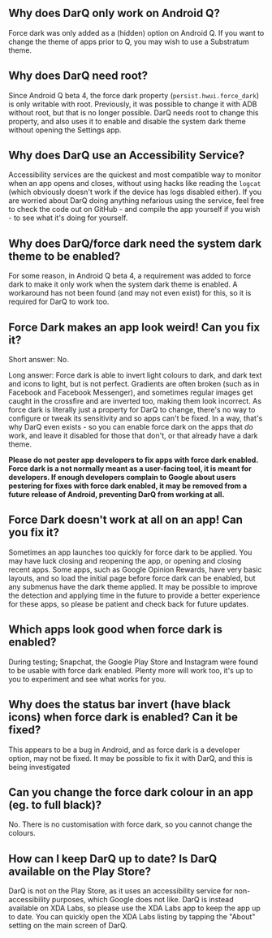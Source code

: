 ## Why does DarQ only work on Android Q?
Force dark was only added as a (hidden) option on Android Q. If you want to change the theme of apps prior to Q, you may wish to use a Substratum theme.

## Why does DarQ need root?
Since Android Q beta 4, the force dark property (`persist.hwui.force_dark`) is only writable with root. Previously, it was possible to change it with ADB without root, but that is no longer possible. DarQ needs root to change this property, and also uses it to enable and disable the system dark theme without opening the Settings app.

## Why does DarQ use an Accessibility Service?
Accessibility services are the quickest and most compatible way to monitor when an app opens and closes, without using hacks like reading the `logcat` (which obviously doesn't work if the device has logs disabled either). If you are worried about DarQ doing anything nefarious using the service, feel free to check the code out on GitHub - and compile the app yourself if you wish - to see what it's doing for yourself.

## Why does DarQ/force dark need the system dark theme to be enabled?
For some reason, in Android Q beta 4, a requirement was added to force dark to make it only work when the system dark theme is enabled. A workaround has not been found (and may not even exist) for this, so it is required for DarQ to work too.

## Force Dark makes an app look weird! Can you fix it?
Short answer: No.

Long answer: Force dark is able to invert light colours to dark, and dark text and icons to light, but is not perfect. Gradients are often broken (such as in Facebook and Facebook Messenger), and sometimes regular images get caught in the crossfire and are inverted too, making them look incorrect. As force dark is literally just a property for DarQ to change, there's no way to configure or tweak its sensitivity and so apps can't be fixed. In a way, that's why DarQ even exists - so you can enable force dark on the apps that _do_ work, and leave it disabled for those that don't, or that already have a dark theme.

**Please do not pester app developers to fix apps with force dark enabled. Force dark is a not normally meant as a user-facing tool, it is meant for developers. If enough developers complain to Google about users pestering for fixes with force dark enabled, it may be removed from a future release of Android, preventing DarQ from working at all.**

## Force Dark doesn't work at all on an app! Can you fix it?
Sometimes an app launches too quickly for force dark to be applied. You may have luck closing and reopening the app, or opening and closing recent apps. Some apps, such as Google Opinion Rewards, have very basic layouts, and so load the initial page before force dark can be enabled, but any submenus have the dark theme applied. It may be possible to improve the detection and applying time in the future to provide a better experience for these apps, so please be patient and check back for future updates.

## Which apps look good when force dark is enabled?
During testing; Snapchat, the Google Play Store and Instagram were found to be usable with force dark enabled. Plenty more will work too, it's up to you to experiment and see what works for you.

## Why does the status bar invert (have black icons) when force dark is enabled? Can it be fixed?
This appears to be a bug in Android, and as force dark is a developer option, may not be fixed. It may be possible to fix it with DarQ, and this is being investigated

## Can you change the force dark colour in an app (eg. to full black)?
No. There is no customisation with force dark, so you cannot change the colours.

## How can I keep DarQ up to date? Is DarQ available on the Play Store?
DarQ is not on the Play Store, as it uses an accessibility service for non-accessibility purposes, which Google does not like. DarQ is instead available on XDA Labs, so please use the XDA Labs app to keep the app up to date. You can quickly open the XDA Labs listing by tapping the "About" setting on the main screen of DarQ.